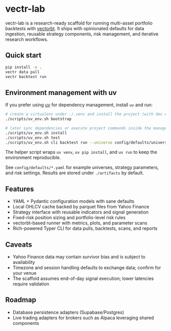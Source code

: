 # vectr-lab

vectr-lab is a research-ready scaffold for running multi-asset portfolio backtests with [vectorbt](https://vectorbt.dev/). It ships with opinionated defaults for data ingestion, reusable strategy components, risk management, and iterative research workflows.

## Quick start

```bash
pip install -e .
vectr data pull
vectr backtest run
```

## Environment management with uv

If you prefer using [uv](https://github.com/astral-sh/uv) for dependency management, install `uv` and run:

```bash
# create a virtualenv under ./.venv and install the project (with dev extras)
./scripts/uv_env.sh bootstrap

# later sync dependencies or execute project commands inside the managed environment
./scripts/uv_env.sh install
./scripts/uv_env.sh test
./scripts/uv_env.sh cli backtest run --universe config/defaults/universe.yaml
```

The helper script wraps `uv venv`, `uv pip install`, and `uv run` to keep the environment reproducible.

See `config/defaults/*.yaml` for example universes, strategy parameters, and risk settings. Results are stored under `./artifacts` by default.

## Features

- YAML + Pydantic configuration models with sane defaults
- Local OHLCV cache backed by parquet files from Yahoo Finance
- Strategy interface with reusable indicators and signal generation
- Fixed-risk position sizing and portfolio-level risk rules
- vectorbt-based runner with metrics, plots, and parameter scans
- Rich-powered Typer CLI for data pulls, backtests, scans, and reports

## Caveats

- Yahoo Finance data may contain survivor bias and is subject to availability
- Timezone and session handling defaults to exchange data; confirm for your venue
- The scaffold assumes end-of-day signal execution; lower latencies require validation

## Roadmap

- Database persistence adapters (Supabase/Postgres)
- Live trading adapters for brokers such as Alpaca leveraging shared components
